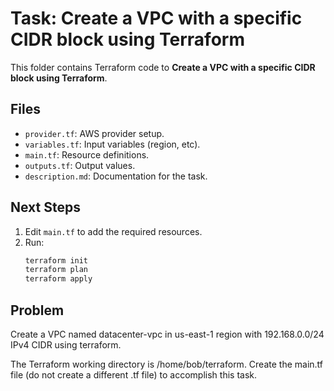# Task: Create a VPC with a specific CIDR block using Terraform

This folder contains Terraform code to **Create a VPC with a specific CIDR block using Terraform**.

## Files
- `provider.tf`: AWS provider setup.
- `variables.tf`: Input variables (region, etc).
- `main.tf`: Resource definitions.
- `outputs.tf`: Output values.
- `description.md`: Documentation for the task.

## Next Steps
1. Edit `main.tf` to add the required resources.
2. Run:
   ```bash
   terraform init
   terraform plan
   terraform apply
   ```
## Problem
Create a VPC named datacenter-vpc in us-east-1 region with 192.168.0.0/24 IPv4 CIDR using terraform.


The Terraform working directory is /home/bob/terraform.
Create the main.tf file (do not create a different .tf file) to accomplish this task.